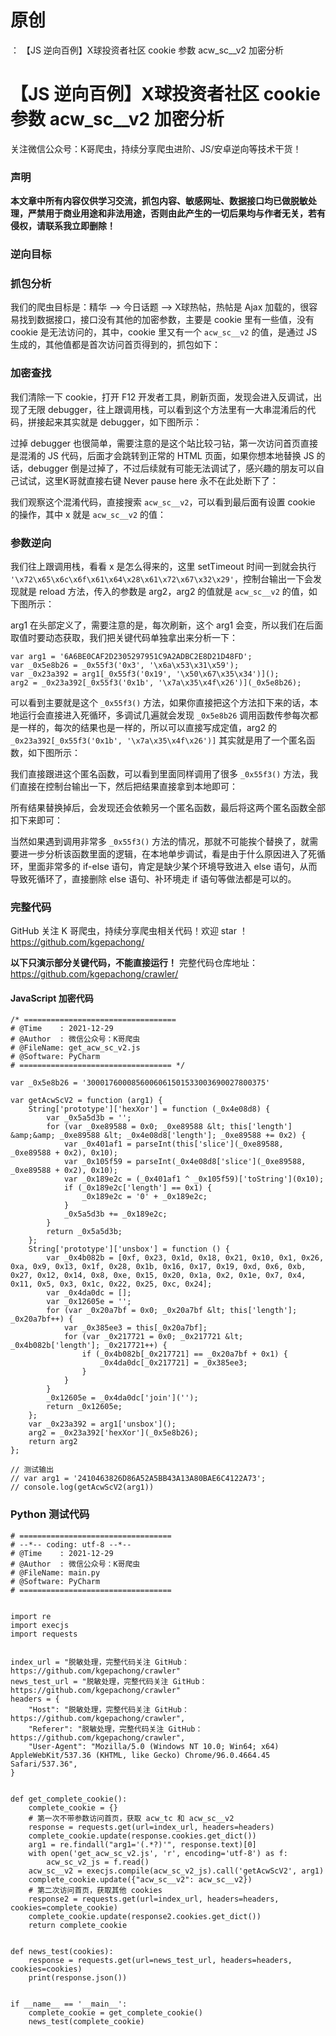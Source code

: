 # 原创
：  【JS 逆向百例】X球投资者社区 cookie 参数 acw_sc__v2 加密分析

# 【JS 逆向百例】X球投资者社区 cookie 参数 acw_sc__v2 加密分析

> 
关注微信公众号：K哥爬虫，持续分享爬虫进阶、JS/安卓逆向等技术干货！


### 声明

**本文章中所有内容仅供学习交流，抓包内容、敏感网址、数据接口均已做脱敏处理，严禁用于商业用途和非法用途，否则由此产生的一切后果均与作者无关，若有侵权，请联系我立即删除！**

### 逆向目标

### 抓包分析

我们的爬虫目标是：精华 —&gt; 今日话题 —&gt; X球热帖，热帖是 Ajax 加载的，很容易找到数据接口，接口没有其他的加密参数，主要是 cookie 里有一些值，没有 cookie 是无法访问的，其中，cookie 里又有一个 `acw_sc__v2` 的值，是通过 JS 生成的，其他值都是首次访问首页得到的，抓包如下：

### 加密查找

我们清除一下 cookie，打开 F12 开发者工具，刷新页面，发现会进入反调试，出现了无限 debugger，往上跟调用栈，可以看到这个方法里有一大串混淆后的代码，拼接起来其实就是 debugger，如下图所示：

过掉 debugger 也很简单，需要注意的是这个站比较刁钻，第一次访问首页直接是混淆的 JS 代码，后面才会跳转到正常的 HTML 页面，如果你想本地替换 JS 的话，debugger 倒是过掉了，不过后续就有可能无法调试了，感兴趣的朋友可以自己试试，这里K哥就直接右键 Never pause here 永不在此处断下了：

我们观察这个混淆代码，直接搜索 `acw_sc__v2`，可以看到最后面有设置 cookie 的操作，其中 x 就是 `acw_sc__v2` 的值：

### 参数逆向

我们往上跟调用栈，看看 x 是怎么得来的，这里 setTimeout 时间一到就会执行 `'\x72\x65\x6c\x6f\x61\x64\x28\x61\x72\x67\x32\x29'`，控制台输出一下会发现就是 reload 方法，传入的参数是 arg2，arg2 的值就是 `acw_sc__v2` 的值，如下图所示：

arg1 在头部定义了，需要注意的是，每次刷新，这个 arg1 会变，所以我们在后面取值时要动态获取，我们把关键代码单独拿出来分析一下：

```
var arg1 = '6A6BE0CAF2D2305297951C9A2ADBC2E8D21D48FD';
var _0x5e8b26 = _0x55f3('0x3', '\x6a\x53\x31\x59');
var _0x23a392 = arg1[_0x55f3('0x19', '\x50\x67\x35\x34')]();
arg2 = _0x23a392[_0x55f3('0x1b', '\x7a\x35\x4f\x26')](_0x5e8b26);

```

可以看到主要就是这个 `_0x55f3()` 方法，如果你直接把这个方法扣下来的话，本地运行会直接进入死循环，多调试几遍就会发现 `_0x5e8b26` 调用函数传参每次都是一样的，每次的结果也是一样的，所以可以直接写成定值，arg2 的 `_0x23a392[_0x55f3('0x1b', '\x7a\x35\x4f\x26')]` 其实就是用了一个匿名函数，如下图所示：

我们直接跟进这个匿名函数，可以看到里面同样调用了很多 `_0x55f3()` 方法，我们直接在控制台输出一下，然后把结果直接拿到本地即可：

所有结果替换掉后，会发现还会依赖另一个匿名函数，最后将这两个匿名函数全部扣下来即可：

当然如果遇到调用非常多 `_0x55f3()` 方法的情况，那就不可能挨个替换了，就需要进一步分析该函数里面的逻辑，在本地单步调试，看是由于什么原因进入了死循环，里面非常多的 if-else 语句，肯定是缺少某个环境导致进入 else 语句，从而导致死循环了，直接删除 else 语句、补环境走 if 语句等做法都是可以的。

### 完整代码

GitHub 关注 K 哥爬虫，持续分享爬虫相关代码！欢迎 star ！https://github.com/kgepachong/

**以下只演示部分关键代码，不能直接运行！** 完整代码仓库地址：https://github.com/kgepachong/crawler/

#### JavaScript 加密代码

```
/* ==================================
# @Time    : 2021-12-29
# @Author  : 微信公众号：K哥爬虫
# @FileName: get_acw_sc_v2.js
# @Software: PyCharm
# ================================== */

var _0x5e8b26 = '3000176000856006061501533003690027800375'

var getAcwScV2 = function (arg1) {
    String['prototype']['hexXor'] = function (_0x4e08d8) {
        var _0x5a5d3b = '';
        for (var _0xe89588 = 0x0; _0xe89588 &lt; this['length'] &amp;&amp; _0xe89588 &lt; _0x4e08d8['length']; _0xe89588 += 0x2) {
            var _0x401af1 = parseInt(this['slice'](_0xe89588, _0xe89588 + 0x2), 0x10);
            var _0x105f59 = parseInt(_0x4e08d8['slice'](_0xe89588, _0xe89588 + 0x2), 0x10);
            var _0x189e2c = (_0x401af1 ^ _0x105f59)['toString'](0x10);
            if (_0x189e2c['length'] == 0x1) {
                _0x189e2c = '0' + _0x189e2c;
            }
            _0x5a5d3b += _0x189e2c;
        }
        return _0x5a5d3b;
    };
    String['prototype']['unsbox'] = function () {
        var _0x4b082b = [0xf, 0x23, 0x1d, 0x18, 0x21, 0x10, 0x1, 0x26, 0xa, 0x9, 0x13, 0x1f, 0x28, 0x1b, 0x16, 0x17, 0x19, 0xd, 0x6, 0xb, 0x27, 0x12, 0x14, 0x8, 0xe, 0x15, 0x20, 0x1a, 0x2, 0x1e, 0x7, 0x4, 0x11, 0x5, 0x3, 0x1c, 0x22, 0x25, 0xc, 0x24];
        var _0x4da0dc = [];
        var _0x12605e = '';
        for (var _0x20a7bf = 0x0; _0x20a7bf &lt; this['length']; _0x20a7bf++) {
            var _0x385ee3 = this[_0x20a7bf];
            for (var _0x217721 = 0x0; _0x217721 &lt; _0x4b082b['length']; _0x217721++) {
                if (_0x4b082b[_0x217721] == _0x20a7bf + 0x1) {
                    _0x4da0dc[_0x217721] = _0x385ee3;
                }
            }
        }
        _0x12605e = _0x4da0dc['join']('');
        return _0x12605e;
    };
    var _0x23a392 = arg1['unsbox']();
    arg2 = _0x23a392['hexXor'](_0x5e8b26);
    return arg2
};

// 测试输出
// var arg1 = '2410463826D86A52A5BB43A13A80BAE6C4122A73';
// console.log(getAcwScV2(arg1))

```

### Python 测试代码

```
# ==================================
# --*-- coding: utf-8 --*--
# @Time    : 2021-12-29
# @Author  : 微信公众号：K哥爬虫
# @FileName: main.py
# @Software: PyCharm
# ==================================


import re
import execjs
import requests


index_url = "脱敏处理，完整代码关注 GitHub：https://github.com/kgepachong/crawler"
news_test_url = "脱敏处理，完整代码关注 GitHub：https://github.com/kgepachong/crawler"
headers = {
    "Host": "脱敏处理，完整代码关注 GitHub：https://github.com/kgepachong/crawler",
    "Referer": "脱敏处理，完整代码关注 GitHub：https://github.com/kgepachong/crawler",
    "User-Agent": "Mozilla/5.0 (Windows NT 10.0; Win64; x64) AppleWebKit/537.36 (KHTML, like Gecko) Chrome/96.0.4664.45 Safari/537.36",
}


def get_complete_cookie():
    complete_cookie = {}
    # 第一次不带参数访问首页，获取 acw_tc 和 acw_sc__v2
    response = requests.get(url=index_url, headers=headers)
    complete_cookie.update(response.cookies.get_dict())
    arg1 = re.findall("arg1='(.*?)'", response.text)[0]
    with open('get_acw_sc_v2.js', 'r', encoding='utf-8') as f:
        acw_sc_v2_js = f.read()
    acw_sc__v2 = execjs.compile(acw_sc_v2_js).call('getAcwScV2', arg1)
    complete_cookie.update({"acw_sc__v2": acw_sc__v2})
    # 第二次访问首页，获取其他 cookies
    response2 = requests.get(url=index_url, headers=headers, cookies=complete_cookie)
    complete_cookie.update(response2.cookies.get_dict())
    return complete_cookie


def news_test(cookies):
    response = requests.get(url=news_test_url, headers=headers, cookies=cookies)
    print(response.json())


if __name__ == '__main__':
    complete_cookie = get_complete_cookie()
    news_test(complete_cookie)

```
